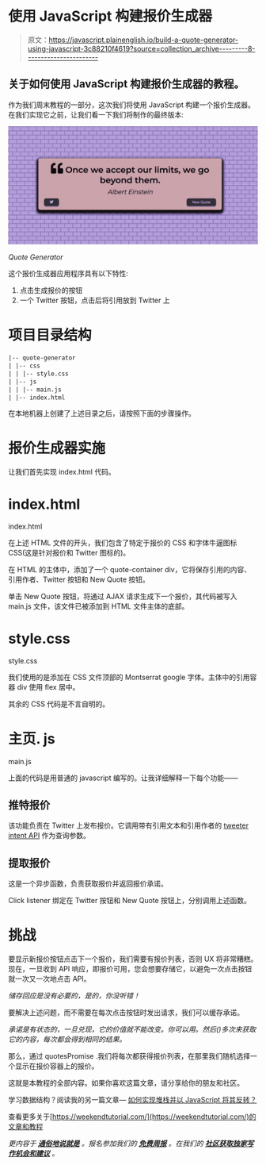# 使用 JavaScript 构建报价生成器

> 原文：<https://javascript.plainenglish.io/build-a-quote-generator-using-javascript-3c88210f4619?source=collection_archive---------8----------------------->

## 关于如何使用 JavaScript 构建报价生成器的教程。

作为我们周末教程的一部分，这次我们将使用 JavaScript 构建一个报价生成器。在我们实现它之前，让我们看一下我们将制作的最终版本:

![](img/28fdb8361a8d0eb920ccdb0237536587.png)

*Quote Generator*

这个报价生成器应用程序具有以下特性:

1.  点击生成报价的按钮
2.  一个 Twitter 按钮，点击后将引用放到 Twitter 上

# 项目目录结构

```
|-- quote-generator
| |-- css
| | |-- style.css
| |-- js
| | |-- main.js
| |-- index.html
```

在本地机器上创建了上述目录之后，请按照下面的步骤操作。

# 报价生成器实施

让我们首先实现 index.html 代码。

# index.html

index.html

在上述 HTML 文件的开头，我们包含了特定于报价的 CSS 和字体牛逼图标 CSS(这是针对报价和 Twitter 图标的)。

在 HTML 的主体中，添加了一个 quote-container div，它将保存引用的内容、引用作者、Twitter 按钮和 New Quote 按钮。

单击 New Quote 按钮，将通过 AJAX 请求生成下一个报价，其代码被写入 main.js 文件，该文件已被添加到 HTML 文件主体的底部。

# style.css

style.css

我们使用的是添加在 CSS 文件顶部的 Montserrat google 字体。主体中的引用容器 div 使用 flex 居中。

其余的 CSS 代码是不言自明的。

# 主页. js

main.js

上面的代码是用普通的 javascript 编写的。让我详细解释一下每个功能——

## 推特报价

该功能负责在 Twitter 上发布报价。它调用带有引用文本和引用作者的 [tweeter intent API](https://developer.twitter.com/en/docs/twitter-for-websites/tweet-button/overview) 作为查询参数。

## 提取报价

这是一个异步函数，负责获取报价并返回报价承诺。

Click listener 绑定在 Twitter 按钮和 New Quote 按钮上，分别调用上述函数。

# 挑战

要显示新报价按钮点击下一个报价，我们需要有报价列表，否则 UX 将非常糟糕。现在，一旦收到 API 响应，即报价可用，您会想要存储它，以避免一次点击按钮就一次又一次地点击 API。

*储存回应是没有必要的，是的，你没听错！*

要解决上述问题，而不需要在每次点击按钮时发出请求，我们可以缓存承诺。

*承诺是有状态的，一旦兑现，它的价值就不能改变。你可以用。然后()多次来获取它的内容，每次都会得到相同的结果。*

那么，通过 quotesPromise .我们将每次都获得报价列表，在那里我们随机选择一个显示在报价容器上的报价。

这就是本教程的全部内容。如果你喜欢这篇文章，请分享给你的朋友和社区。

学习数据结构？阅读我的另一篇文章— [如何实现堆栈并以 JavaScript 将其反转？](https://medium.com/@ajayverma_5579/reverse-stack-using-javascript-393592d96484)

查看更多关于[https://weekendtutorial.com/](https://weekendtutorial.com/)的文章和教程

*更内容于* [***通俗地说就是***](http://plainenglish.io/) *。报名参加我们的* [***免费周报***](http://newsletter.plainenglish.io/) *。在我们的* [***社区获取独家写作机会和建议***](https://discord.gg/GtDtUAvyhW) *。*
